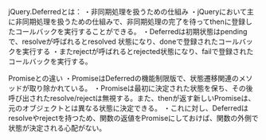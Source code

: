jQuery.Deferredとは：
・非同期処理を扱うための仕組み
・jQueryにおいて主に非同期処理を扱うための仕組みで、非同期処理の完了を待ってthenに登録したコールバックを実行することができる。
・Deferredは初期状態はpendingで、resolveが呼ばれるとresolved
状態になり、doneで登録されたコールバックを実行する
・またrejectが呼ばれるとrejected状態になり、failで登録されたコールバックを実行する。

Promiseとの違い
・PromiseはDeferredの機能制限版で、状態遷移関連のメソッドが取り除かれている。
・Promiseは最初に決定された状態を保ち、その後呼び出されたresolve/rejectは無視する。また、thenが返す新しいPromiseは、元のオブジェクトとは異なる状態に決定できる。
・これに対し、Deferredはresolveやrejectを持つため、関数の返値をPromiseにしておけば、関数の外側で状態が決定される心配がない。
